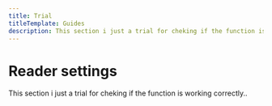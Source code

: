 ```yaml
---
title: Trial
titleTemplate: Guides
description: This section i just a trial for cheking if the function is working correctly..
---
```


# Reader settings

This section i just a trial for cheking if the function is working correctly..
